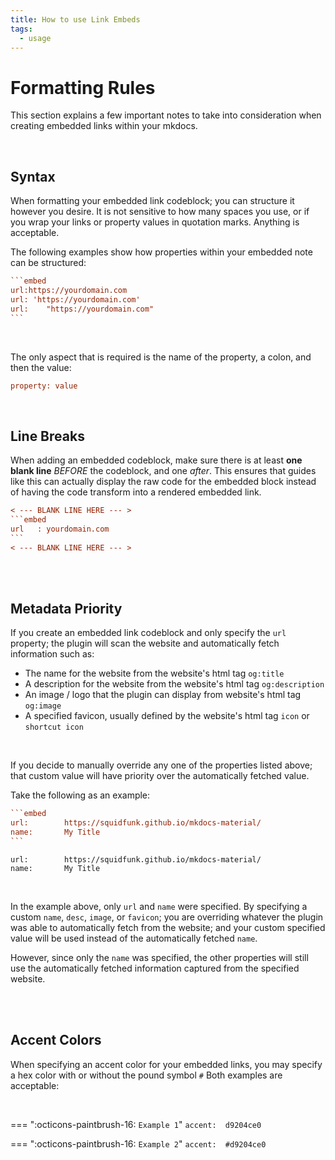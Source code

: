 ```yaml
---
title: How to use Link Embeds
tags:
  - usage
---
```


# Formatting Rules
This section explains a few important notes to take into consideration when creating embedded links within your mkdocs.

<br />

## Syntax
When formatting your embedded link codeblock; you can structure it however you desire. It is not sensitive to how many spaces you use, or if you wrap your links or property values in quotation marks. Anything is acceptable.

The following examples show how properties within your embedded note can be structured:

````ini
```embed
url:https://yourdomain.com
url: 'https://yourdomain.com'
url:    "https://yourdomain.com"
```
````

<br />

The only aspect that is required is the name of the property, a colon, and then the value:

```ini
property: value
```

<br />

## Line Breaks
When adding an embedded codeblock, make sure there is at least **one blank line** _BEFORE_ the codeblock, and one _after_. This ensures that guides like this can actually display the raw code for the embedded block instead of having the code transform into a rendered embedded link.

```` ini hl_lines="1 5"
< --- BLANK LINE HERE --- >
```embed
url   : yourdomain.com
```
< --- BLANK LINE HERE --- >
````


<br />
<br />


## Metadata Priority
If you create an embedded link codeblock and only specify the `url` property; the plugin will scan the website and automatically fetch information such as:

- The name for the website from the website's html tag `og:title`
- A description for the website from the website's html tag `og:description`
- An image / logo that the plugin can display from website's html tag `og:image`
- A specified favicon, usually defined by the website's html tag `icon` or `shortcut icon`

<br />

If you decide to manually override any one of the properties listed above; that custom value will have priority over the automatically fetched value. 

Take the following as an example:

````ini
```embed
url:        https://squidfunk.github.io/mkdocs-material/
name:       My Title
```
````

```embed
url:        https://squidfunk.github.io/mkdocs-material/
name:       My Title
```

<br />

In the example above, only `url` and `name` were specified. By specifying a custom `name`, `desc`, `image`, or `favicon`; you are overriding whatever the plugin was able to automatically fetch from the website; and your custom specified value will be used instead of the automatically fetched `name`.

However, since only the `name` was specified, the other properties will still use the automatically fetched information captured from the specified website.

<br />
<br />

## Accent Colors
When specifying an accent color for your embedded links, you may specify a hex color with or without the pound symbol `#` Both examples are acceptable:

<br />

=== ":octicons-paintbrush-16: `Example 1`"
    ```
    accent:  d9204ce0
    ```

=== ":octicons-paintbrush-16: `Example 2`"
    ```
    accent:  #d9204ce0
    ```
